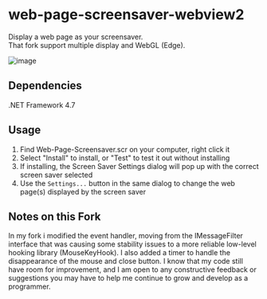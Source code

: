 # web-page-screensaver-webview2

Display a web page as your screensaver.  
That fork support multiple display and WebGL (Edge). 

![image](https://user-images.githubusercontent.com/96838258/148791663-cb466735-c6c2-45cc-ab1b-b205c0fef466.png)

## Dependencies

.NET Framework 4.7

## Usage

1. Find Web-Page-Screensaver.scr on your computer, right click it
2. Select "Install" to install, or "Test" to test it out without installing
3. If installing, the Screen Saver Settings dialog will pop up with the correct screen saver selected
4. Use the `Settings...` button in the same dialog to change the web page(s) displayed by the screen saver

## Notes on this Fork

In my fork i modified the event handler, moving from the IMessageFilter interface that was causing some stability issues to a more reliable low-level hooking library (MouseKeyHook). I also added a timer to handle the disappearance of the mouse and close button. I know that my code still have room for improvement, and I am open to any constructive feedback or suggestions you may have to help me continue to grow and develop as a programmer.

